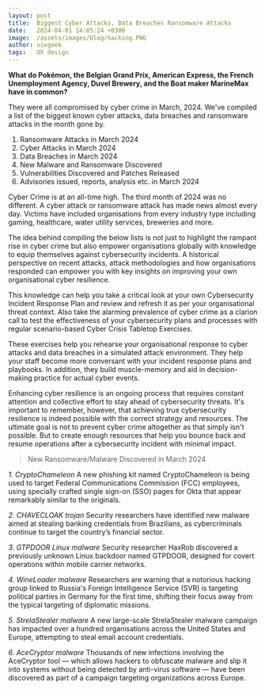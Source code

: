 ```yaml
---
layout: post
title:  Biggest Cyber Attacks, Data Breaches Ransomware Attacks
date:   2024-04-01 14:05:24 +0300
image:  /assets/images/blog/hacking.PNG
author: uixgeek
tags:   UX design
---
```


**What do Pokémon, the Belgian Grand Prix, American Express, the French Unemployment Agency, Duvel Brewery, and the Boat maker MarineMax have in common?**

They were all compromised by cyber crime in March, 2024.  We've compiled a list of the biggest known cyber attacks, data breaches and ransomware attacks in the month gone by. 

1. Ransomware Attacks in March 2024
2. Cyber Attacks in March 2024
3. Data Breaches in March 2024
4. New Malware and Ransomware Discovered
5. Vulnerabilities Discovered and Patches Released 
6. Advisories issued, reports, analysis etc. in March 2024

Cyber Crime is at an all-time high. The third month of 2024 was no different. A cyber attack or ransomware attack has made news almost every day. Victims have included organisations from every industry type including gaming, healthcare, water utility services, breweries and more. 

The idea behind compiling the below lists is not just to highlight the rampant rise in cyber crime but also empower organisations globally with knowledge to equip themselves against cybersecurity incidents. A historical perspective on recent attacks, attack methodologies and how organisations responded can empower you with key insights on improving your own organisational cyber resilience.  

This knowledge can help you take a critical look at your own Cybersecurity Incident Response Plan and review and refresh it as per your organisational threat context. Also take the alarming prevalence of cyber crime as a clarion call to test the effectiveness of your cybersecurity plans and processes with regular scenario-based Cyber Crisis Tabletop Exercises. 

These exercises help you rehearse your organisational response to cyber attacks and data breaches in a simulated attack environment. They help your staff become more conversant with your incident response plans and playbooks. In addition, they build muscle-memory and aid in decision-making practice for actual cyber events. 

Enhancing cyber resilience is an ongoing process that requires constant attention and collective effort to stay ahead of cybersecurity threats. It's important to remember, however, that achieving true cybersecurity resilience is indeed possible with the correct strategy and resources. The ultimate goal is not to prevent cyber crime altogether as that simply isn't possible. But to create enough resources that help you bounce back and resume operations after a cybersecurity incident with minimal impact. 

> New Ransomware/Malware Discovered in March 2024

*1. CryptoChameleon*
A new phishing kit named CryptoChameleon is being used to target Federal Communications Commission (FCC) employees, using specially crafted single sign-on (SSO) pages for Okta that appear remarkably similar to the originals.

*2. CHAVECLOAK trojan*
Security researchers have identified new malware aimed at stealing banking credentials from Brazilians, as cybercriminals continue to target the country’s financial sector.

*3. GTPDOOR Linux malware*
Security researcher HaxRob discovered a previously unknown Linux backdoor named GTPDOOR, designed for covert operations within mobile carrier networks.

*4. WineLoader malware*
Researchers are warning that a notorious hacking group linked to Russia's Foreign Intelligence Service (SVR) is targeting political parties in Germany for the first time, shifting their focus away from the typical targeting of diplomatic missions.

*5. StrelaStealer malware*
A new large-scale StrelaStealer malware campaign has impacted over a hundred organisations across the United States and Europe, attempting to steal email account credentials.

*6. AceCryptor malware*
Thousands of new infections involving the AceCryptor tool — which allows hackers to obfuscate malware and slip it into systems without being detected by anti-virus software — have been discovered as part of a campaign targeting organizations across Europe.